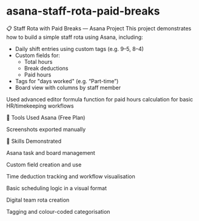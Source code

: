 # asana-staff-rota-paid-breaks
📋 Staff Rota with Paid Breaks — Asana Project
This project demonstrates how to build a simple staff rota using Asana, including:

- Daily shift entries using custom tags (e.g. 9–5, 8–4)
- Custom fields for:
  - Total hours
  - Break deductions
  - Paid hours
- Tags for "days worked" (e.g. “Part-time”)
- Board view with columns by staff member

Used advanced editor formula function for paid hours calculation for basic HR/timekeeping workflows

🔧 Tools Used
Asana (Free Plan)

Screenshots exported manually

💼 Skills Demonstrated

Asana task and board management

Custom field creation and use

Time deduction tracking and workflow visualisation

Basic scheduling logic in a visual format

Digital team rota creation

Tagging and colour-coded categorisation
